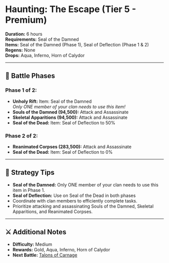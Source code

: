 # Haunting: The Escape (Tier 5 - Premium)

**Duration:** 6 hours  
**Requirements:** Seal of the Damned  
**Items:** Seal of the Damned (Phase 1), Seal of Deflection (Phase 1 & 2)  
**Regens:** None  
**Drops:** Aqua, Inferno, Horn of Calydor

---

## 🧪 Battle Phases

### Phase 1 of 2:
- **Unholy Rift:** Item: Seal of the Damned  
  *Only ONE member of your clan needs to use this item!*  
- **Souls of the Damned (94,500):** Attack and Assassinate  
- **Skeletal Apparitions (94,500):** Attack and Assassinate  
- **Seal of the Dead:** Item: Seal of Deflection to 50%

### Phase 2 of 2:
- **Reanimated Corpses (283,500):** Attack and Assassinate  
- **Seal of the Dead:** Item: Seal of Deflection to 0%

---

## 🧭 Strategy Tips

- **Seal of the Damned:** Only ONE member of your clan needs to use this item in Phase 1.  
- **Seal of Deflection:** Use on Seal of the Dead in both phases  
- Coordinate with clan members to efficiently complete tasks.  
- Prioritize attacking and assassinating Souls of the Damned, Skeletal Apparitions, and Reanimated Corpses.

---

## ⚔️ Additional Notes

- **Difficulty:** Medium  
- **Rewards:** Gold, Aqua, Inferno, Horn of Calydor  
- **Next Battle:** [Talons of Carnage](../tier6/talons-of-carnage.md)
